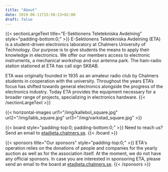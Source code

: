 ```yaml
---
title: "About"
date: 2019-06-11T15:58:13+02:00
draft: false
---
```


{{< sectionLargeText title="E-Sektionens Teletekniska Avdelning" style="padding-bottom:0;" >}}
E-Sektionens Teletekniska Avdelning (ETA) is a student-driven electronics laboratory at Chalmers University of Technology. Our purpose is to give students the means to apply their knowledge in electronics. We offer our members access to electronic instruments, a mechanical workshop and our antenna park. The ham-radio station stationed at ETA has call sign SK6AB.

ETA was originally founded in 1935 as an amateur radio club by Chalmers students in cooperation with the university. Throughout the years ETA’s focus has shifted towards general electronics alongside the progress of the electronics industry. Today ETA provides the equipment necessary for a broader range of projects, specializing in electronics hardware.
{{< /sectionLargeText >}}

{{< horizontal-images url1="/img/kallebol_square.jpg" url2="/img/labb_square.jpg" url3="/img/varkstad_square.jpg" >}}

<!-- To edit the board or auction committee members, edit the contents in the "data" directories -->
{{< board style="padding-top:0; padding-bottom:0;" >}}
Need to reach us? Send an email to <eta@eta.chalmers.se>.
{{< /board >}}

{{< sponsors title="Our sponsors" style="padding-top:0;" >}}
ETA's operation relies on the donations of people and companies for the yearly auction as well as for the association itself. At the moment, we do not have any official sponsors. In case you are interested in sponsoring ETA, please send an email to the board at <eta@eta.chalmers.se>.
{{< /sponsors >}}

